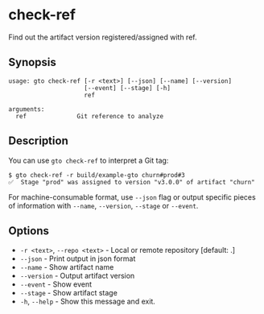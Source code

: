 # check-ref

Find out the artifact version registered/assigned with ref.

## Synopsis

```usage
usage: gto check-ref [-r <text>] [--json] [--name] [--version]
                     [--event] [--stage] [-h]
                     ref

arguments:
  ref              Git reference to analyze
```

## Description

You can use `gto check-ref` to interpret a Git tag:

```cli
$ gto check-ref -r build/example-gto churn#prod#3
✅  Stage "prod" was assigned to version "v3.0.0" of artifact "churn"
```

For machine-consumable format, use `--json` flag or output specific pieces of
information with `--name`, `--version`, `--stage` or `--event`.

## Options

- `-r <text>`, `--repo <text>` - Local or remote repository [default: .]
- `--json` - Print output in json format
- `--name` - Show artifact name
- `--version` - Output artifact version
- `--event` - Show event
- `--stage` - Show artifact stage
- `-h`, `--help` - Show this message and exit.
